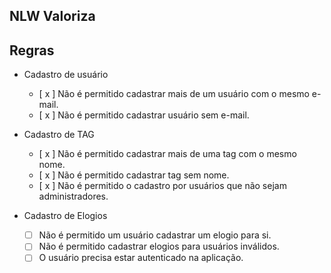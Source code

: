 ## NLW Valoriza

## Regras

- Cadastro de usuário
    - [ x ] Não é permitido cadastrar mais de um usuário com o mesmo e-mail.
    - [ x ] Não é permitido cadastrar usuário sem e-mail.

- Cadastro de TAG
    - [ x ] Não é permitido cadastrar mais de uma tag com o mesmo nome.
    - [ x ] Não é permitido cadastrar tag sem nome.
    - [ x ] Não é permitido o cadastro por usuários que não sejam administradores.

- Cadastro de Elogios
    - [ ] Não é permitido um usuário cadastrar um elogio para si.
    - [ ] Não é permitido cadastrar elogios para usuários inválidos.
    - [ ] O usuário precisa estar autenticado na aplicação.